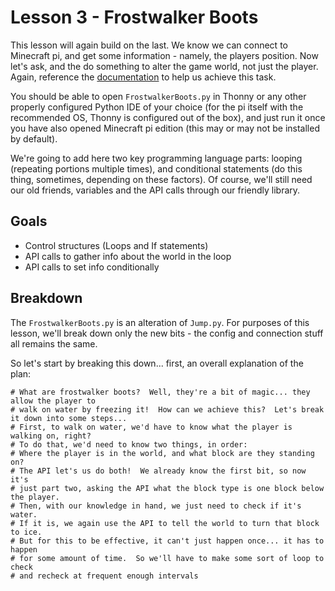# Lesson 3 - Frostwalker Boots
This lesson will again build on the last.  We know we can connect to Minecraft pi, and get some information - namely, the players position.  Now let's ask, and the do something to alter the game world, not just the player.  Again, reference the [documentation](https://pimylifeup.com/minecraft-pi-edition-api-reference/) to help us achieve this task.

You should be able to open `FrostwalkerBoots.py` in Thonny or any other properly configured Python IDE of your choice (for the pi itself with the recommended OS, Thonny is configured out of the box), and just run it once you have also opened Minecraft pi edition (this may or may not be installed by default).

We're going to add here two key programming language parts: looping (repeating portions multiple times), and conditional statements (do this thing, sometimes, depending on these factors).  Of course, we'll still need our old friends, variables and the API calls through our friendly library.

## Goals
- Control structures (Loops and If statements)
- API calls to gather info about the world in the loop
- API calls to set info conditionally

## Breakdown
The `FrostwalkerBoots.py` is an alteration of `Jump.py`.  For purposes of this lesson, we'll break down only the new bits - the config and connection stuff all remains the same.

So let's start by breaking this down... first, an overall explanation of the plan:
```
# What are frostwalker boots?  Well, they're a bit of magic... they allow the player to
# walk on water by freezing it!  How can we achieve this?  Let's break it down into some steps...
# First, to walk on water, we'd have to know what the player is walking on, right?
# To do that, we'd need to know two things, in order:
# Where the player is in the world, and what block are they standing on?
# The API let's us do both!  We already know the first bit, so now it's
# just part two, asking the API what the block type is one block below the player.
# Then, with our knowledge in hand, we just need to check if it's water.
# If it is, we again use the API to tell the world to turn that block to ice.
# But for this to be effective, it can't just happen once... it has to happen
# for some amount of time.  So we'll have to make some sort of loop to check
# and recheck at frequent enough intervals
```
